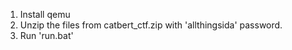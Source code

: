 1. Install qemu
2. Unzip the files from catbert_ctf.zip with 'allthingsida' password. 
3. Run 'run.bat'